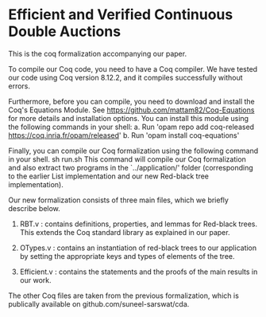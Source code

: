 # Efficient and Verified Continuous Double Auctions
This is the coq formalization accompanying our paper. 

To compile our Coq code, you need to have a Coq compiler. We have tested our code using Coq version 8.12.2, and it compiles successfully without errors.

Furthermore, before you can compile, you need to download and install the Coq's Equations Module.
See https://github.com/mattam82/Coq-Equations for more details and installation options. You can install this module using the following commands in your shell:
 a. Run 'opam repo add coq-released https://coq.inria.fr/opam/released'
 b. Run 'opam install coq-equations'

Finally, you can compile our Coq formalization using the following command in your shell.
    sh run.sh
This command will compile our Coq formalization and also extract two programs in the `../application/' folder (corresponding to the earlier List implementation and our new Red-black tree implementation).

Our new formalization consists of three main files, which we briefly describe below.

1. RBT.v : contains definitions, properties, and lemmas for Red-black trees. This extends the Coq standard library as explained in our paper.
 
2. OTypes.v : contains an instantiation of red-black trees to our application by setting the appropriate keys and types of elements of the tree.

3. Efficient.v : contains the statements and the proofs of the main results in our work. 

The other Coq files are taken from the previous formalization, which is publically available on github.com/suneel-sarswat/cda.
